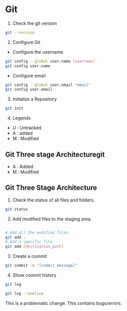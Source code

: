 # Git

1. Check the git version

```bash
git --version
```

2. Configure Git

- Configure the username

```bash
git config --global user.name [username]
git config user.name
```

- Configure email

```bash
git config --global user.email "email"
git config user.email
```

3. Initialize a Repository

```bash
git init
```

4. Legends

- U : Untracked
- A : added
- M : Modified

## Git Three stage Architecturegit

- A : Added
- M : Modified

## Git Three Stage Architecture

1. Check the status of all files and folders.

```bash
git status
```

2. Add modified files to the staging area.

```bash

# Add all the modified files.
git add .
# Add a specific file
git add [destination_path]
```

3. Create a commit

```bash
git commit -m "[commit_message]"
```

4. Show commit history

```bash
git log
```

```bash
git log --oneline
```

This is a problematic change.
This contains bugs/errors.